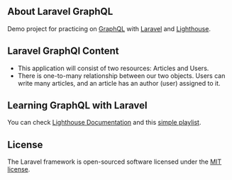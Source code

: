 ## About Laravel GraphQL

Demo project for practicing on [GraphQL](https://graphql.org/) with [Laravel](https://laravel.com/docs/8.x) and [Lighthouse](https://github.com/nuwave/lighthouse).

## Laravel GraphQl Content

- This application will consist of two resources: Articles and Users.
-  There is one-to-many relationship between our two objects. Users can write many articles, and an article has an author (user) assigned to it.

## Learning GraphQL with Laravel

You can check [Lighthouse Documentation](https://lighthouse-php.com/) and this [simple playlist](https://www.youtube.com/playlist?list=PLKTHuOW6XwLv_-GDG4TG3hema5mFzSWzJ).

## License

The Laravel framework is open-sourced software licensed under the [MIT license](https://opensource.org/licenses/MIT).
